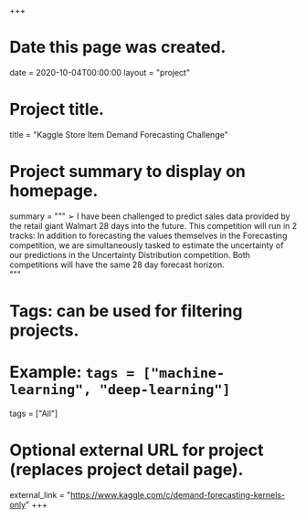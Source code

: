 +++
# Date this page was created.
date = 2020-10-04T00:00:00
layout = "project"

# Project title.
title = "Kaggle Store Item Demand Forecasting Challenge"

# Project summary to display on homepage.
summary = """
➢ I have been challenged to predict sales data provided by the retail giant Walmart 28 days into the future. This competition will run in 2 tracks: In addition to forecasting the values themselves in the Forecasting competition, we are simultaneously tasked to estimate the uncertainty of our predictions in the Uncertainty Distribution competition. Both competitions will have the same 28 day forecast horizon.<br>
 """

# Tags: can be used for filtering projects.
# Example: `tags = ["machine-learning", "deep-learning"]`
tags = ["All"]

# Optional external URL for project (replaces project detail page).
external_link = "https://www.kaggle.com/c/demand-forecasting-kernels-only"
+++
